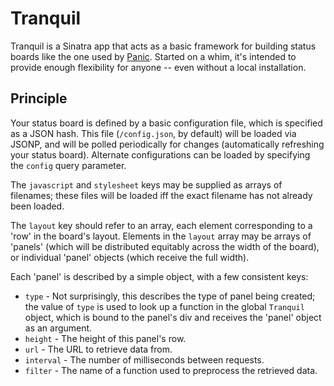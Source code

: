Tranquil
========

Tranquil is a Sinatra app that acts as a basic framework for building status
boards like the one used by
[Panic](http://www.panic.com/blog/2010/03/the-panic-status-board/). Started on
a whim, it's intended to provide enough flexibility for anyone -- even without
a local installation.

Principle
---------

Your status board is defined by a basic configuration file, which is specified
as a JSON hash. This file (`/config.json`, by default) will be loaded via
JSONP, and will be polled periodically for changes (automatically refreshing
your status board).  Alternate configurations can be loaded by specifying the
`config` query parameter.

The `javascript` and `stylesheet` keys may be supplied as arrays of filenames;
these files will be loaded iff the exact filename has not already been loaded.

The `layout` key should refer to an array, each element corresponding to a
'row' in the board's layout. Elements in the `layout` array may be arrays of
'panels' (which will be distributed equitably across the width of the board),
or individual 'panel' objects (which receive the full width).

Each 'panel' is described by a simple object, with a few consistent keys:

  * `type` - Not surprisingly, this describes the type of panel being created;
    the value of `type` is used to look up a function in the global `Tranquil`
    object, which is bound to the panel's div and receives the 'panel' object
    as an argument.
  * `height` - The height of this panel's row.
  * `url` - The URL to retrieve data from.
  * `interval` - The number of milliseconds between requests.
  * `filter` - The name of a function used to preprocess the retrieved data.
